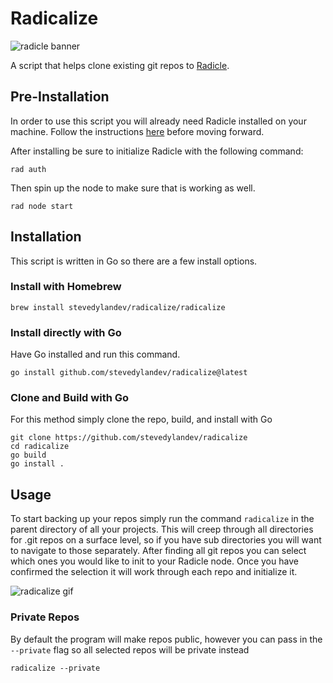 # Radicalize

![radicle banner](https://dweb.mypinata.cloud/ipfs/QmUFwBiweWHtGBxftQ7xNpiS5xSBHJyZJgsHXXGRy2qyLH)

A script that helps clone existing git repos to [Radicle](https://radicle.xyz).

## Pre-Installation

In order to use this script you will already need Radicle installed on your machine. Follow the instructions [here](https://radicle.xyz/#get-started) before moving forward.

After installing be sure to initialize Radicle with the following command:

```
rad auth
```

Then spin up the node to make sure that is working as well.

```
rad node start
```

## Installation

This script is written in Go so there are a few install options.

### Install with Homebrew
```
brew install stevedylandev/radicalize/radicalize
```

### Install directly with Go
Have Go installed and run this command.
```
go install github.com/stevedylandev/radicalize@latest
```

### Clone and Build with Go
For this method simply clone the repo, build, and install with Go
```
git clone https://github.com/stevedylandev/radicalize
cd radicalize
go build
go install .
```

## Usage

To start backing up your repos simply run the command `radicalize` in the parent directory of all your projects. This will creep through all directories for .git repos on a surface level, so if you have sub directories you will want to navigate to those separately. After finding all git repos you can select which ones you would like to init to your Radicle node. Once you have confirmed the selection it will work through each repo and initialize it.

![radicalize gif](https://dweb.mypinata.cloud/ipfs/QmXog19G7QvqHQUMH4R6aCaq8J9qfKAU9ethr51PUjtKjM)

### Private Repos

By default the program will make repos public, however you can pass in the `--private` flag so all selected repos will be private instead

```
radicalize --private
```
